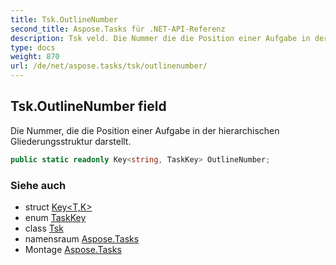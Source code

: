 ```yaml
---
title: Tsk.OutlineNumber
second_title: Aspose.Tasks für .NET-API-Referenz
description: Tsk veld. Die Nummer die die Position einer Aufgabe in der hierarchischen Gliederungsstruktur darstellt.
type: docs
weight: 870
url: /de/net/aspose.tasks/tsk/outlinenumber/
---
```

## Tsk.OutlineNumber field

Die Nummer, die die Position einer Aufgabe in der hierarchischen Gliederungsstruktur darstellt.

```csharp
public static readonly Key<string, TaskKey> OutlineNumber;
```

### Siehe auch

* struct [Key&lt;T,K&gt;](../../key-2/)
* enum [TaskKey](../../taskkey/)
* class [Tsk](../)
* namensraum [Aspose.Tasks](../../tsk/)
* Montage [Aspose.Tasks](../../../)


